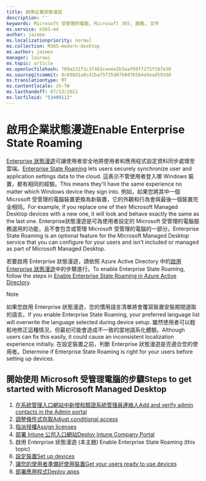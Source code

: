 ```yaml
---
title: 啟用企業狀態漫遊
description: ''
keywords: Microsoft 受管理的電腦, Microsoft 365, 服務, 文件
ms.service: m365-md
author: jaimeo
ms.localizationpriority: normal
ms.collection: M365-modern-desktop
ms.author: jaimeo
manager: laurawi
ms.topic: article
ms.openlocfilehash: 709a231f1c3f401ceeee2b3aaf99ff275f107e30
ms.sourcegitcommit: 8c698d1a0c41baf5f35d07b0d765b4a5ead593d0
ms.translationtype: MT
ms.contentlocale: zh-TW
ms.lasthandoff: 07/13/2021
ms.locfileid: "53409113"
---
```

# <a name="enable-enterprise-state-roaming"></a><span data-ttu-id="34308-103">啟用企業狀態漫遊</span><span class="sxs-lookup"><span data-stu-id="34308-103">Enable Enterprise State Roaming</span></span>

<span data-ttu-id="34308-104">[Enterprise 狀態漫遊](/azure/active-directory/devices/enterprise-state-roaming-overview)可讓使用者安全地將使用者和應用程式設定資料同步處理至雲端。</span><span class="sxs-lookup"><span data-stu-id="34308-104">[Enterprise State Roaming](/azure/active-directory/devices/enterprise-state-roaming-overview) lets users securely synchronize user and application settings data to the cloud.</span></span> <span data-ttu-id="34308-105">這表示不管使用者登入哪 Windows 裝置，都有相同的經驗。</span><span class="sxs-lookup"><span data-stu-id="34308-105">This means they'll have the same experience no matter which Windows device they sign into.</span></span> <span data-ttu-id="34308-106">例如，如果您將其中一個 Microsoft 受管理的電腦裝置更換為新裝置，它的外觀和行為會與最後一個裝置完全相同。</span><span class="sxs-lookup"><span data-stu-id="34308-106">For example, if you replace one of their Microsoft Managed Desktop devices with a new one, it will look and behave exactly the same as the last one.</span></span> <span data-ttu-id="34308-107">Enterprise狀態漫遊是可為使用者設定的 Microsoft 受管理的電腦服務選用的功能，且不會包含或管理 Microsoft 受管理的電腦的一部分。</span><span class="sxs-lookup"><span data-stu-id="34308-107">Enterprise State Roaming is an optional feature for the Microsoft Managed Desktop service that you can configure for your users and isn't included or managed as part of Microsoft Managed Desktop.</span></span>

<span data-ttu-id="34308-108">若要啟用 Enterprise 狀態漫遊，請依照 Azure Active Directory 中的[啟用 Enterprise 狀態漫遊](/azure/active-directory/devices/enterprise-state-roaming-enable)中的步驟進行。</span><span class="sxs-lookup"><span data-stu-id="34308-108">To enable Enterprise State Roaming, follow the steps in [Enable Enterprise State Roaming in Azure Active Directory](/azure/active-directory/devices/enterprise-state-roaming-enable).</span></span>

>[!NOTE]
><span data-ttu-id="34308-109">如果您啟用 Enterprise 狀態漫遊，您的慣用語言清單將會覆寫裝置安裝期間選取的語言。</span><span class="sxs-lookup"><span data-stu-id="34308-109">If you enable Enterprise State Roaming, your preferred language list will overwrite the language selected during device setup.</span></span> <span data-ttu-id="34308-110">雖然使用者可以輕鬆地修正這種情況，但最初可能會造成不一致的當地語系化體驗。</span><span class="sxs-lookup"><span data-stu-id="34308-110">Although users can fix this easily, it could cause an inconsistent localization experience initially.</span></span> <span data-ttu-id="34308-111">在設定裝置之前，判斷 Enterprise 狀態漫遊是否適合您的使用者。</span><span class="sxs-lookup"><span data-stu-id="34308-111">Determine if Enterprise State Roaming is right for your users before setting up devices.</span></span>

## <a name="steps-to-get-started-with-microsoft-managed-desktop"></a><span data-ttu-id="34308-112">開始使用 Microsoft 受管理電腦的步驟</span><span class="sxs-lookup"><span data-stu-id="34308-112">Steps to get started with Microsoft Managed Desktop</span></span>

1. [<span data-ttu-id="34308-113">在系統管理入口網站中新增和驗證系統管理員連絡人</span><span class="sxs-lookup"><span data-stu-id="34308-113">Add and verify admin contacts in the Admin portal</span></span>](add-admin-contacts.md)
2. [<span data-ttu-id="34308-114">調整條件式存取</span><span class="sxs-lookup"><span data-stu-id="34308-114">Adjust conditional access</span></span>](conditional-access.md)
3. [<span data-ttu-id="34308-115">指派授權</span><span class="sxs-lookup"><span data-stu-id="34308-115">Assign licenses</span></span>](assign-licenses.md)
4. [<span data-ttu-id="34308-116">部署 Intune 公司入口網站</span><span class="sxs-lookup"><span data-stu-id="34308-116">Deploy Intune Company Portal</span></span>](company-portal.md)
5. <span data-ttu-id="34308-117">啟用 Enterprise 狀態漫遊 (本主題) </span><span class="sxs-lookup"><span data-stu-id="34308-117">Enable Enterprise State Roaming (this topic)</span></span>
6. [<span data-ttu-id="34308-118">設定裝置</span><span class="sxs-lookup"><span data-stu-id="34308-118">Set up devices</span></span>](set-up-devices.md)
7. [<span data-ttu-id="34308-119">讓您的使用者準備好使用裝置</span><span class="sxs-lookup"><span data-stu-id="34308-119">Get your users ready to use devices</span></span>](get-started-devices.md)
8. [<span data-ttu-id="34308-120">部署應用程式</span><span class="sxs-lookup"><span data-stu-id="34308-120">Deploy apps</span></span>](deploy-apps.md)
